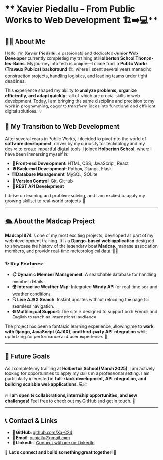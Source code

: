# ** Xavier Piedallu – From Public Works to Web Development 🏗️➡️💻**

## **👨‍💻 About Me**

Hello! I’m **Xavier Piedallu**, a passionate and dedicated **Junior Web Developer** currently completing my training at **Holberton School Thonon-les-Bains**. My journey into tech is unique—I come from a **Public Works (Travaux Publics) background** 🏗️, where I spent several years managing construction projects, handling logistics, and leading teams under tight deadlines.

This experience shaped my ability to **analyze problems, organize efficiently, and adapt quickly**—all of which are crucial skills in web development. Today, I am bringing the same discipline and precision to my work in programming, eager to transform ideas into functional and efficient digital solutions. 💡

## **🌟 My Transition to Web Development**

After several years in Public Works, I decided to pivot into the world of **software development**, driven by my curiosity for technology and my desire to create impactful digital tools. I joined **Holberton School**, where I have been immersing myself in:

- **🎨 Front-end Development:** HTML, CSS, JavaScript, React
- **⚙️ Back-end Development:** Python, Django, Flask
- **🗄️ Database Management:** MySQL, SQLite
- **🔄 Version Control:** Git, GitHub
- **🔗 REST API Development**

I thrive on learning and problem-solving, and I am excited to apply my growing skillset to real-world projects. 🚀

---

## **🛳️ About the Madcap Project**

**Madcap1874** is one of my most exciting projects, developed as part of my web development training. It is a **Django-based web application** designed to showcase the history of the legendary boat **Madcap**, manage association members, and provide real-time meteorological data. 🌊⚓

### **✨ Key Features:**
- **📋 Dynamic Member Management**: A searchable database for handling member details.
- **🌍 Interactive Weather Map**: Integrated **Windy API** for real-time sea and weather conditions.
- **🔍 Live AJAX Search**: Instant updates without reloading the page for seamless navigation.
- **🌐 Multilingual Support**: The site is designed to support both French and English to reach an international audience.

The project has been a fantastic learning experience, allowing me to **work with Django, JavaScript (AJAX), and third-party API integration** while optimizing for performance and user experience. 🚀

---

## **🎯 Future Goals**

As I complete my training at **Holberton School (March 2025)**, I am actively looking for opportunities to apply my skills in a professional setting. I am particularly interested in **full-stack development, API integration, and building scalable web applications**. 💻📈

🔥 **I am open to collaborations, internship opportunities, and new challenges!** Feel free to check out my GitHub and get in touch. 🤝

---

## **📞 Contact & Links**

- **🔗 GitHub**: [github.com/Xa-C24](https://github.com/Xa-C24)
- **📩 Email**: xr.piallu@gmail.com
- **💼 LinkedIn**: [Connect with me on LinkedIn](https://www.linkedin.com/in/xavier-piedallu-710b04330/)


📩 **Let's connect and build something great together!** 🚀


